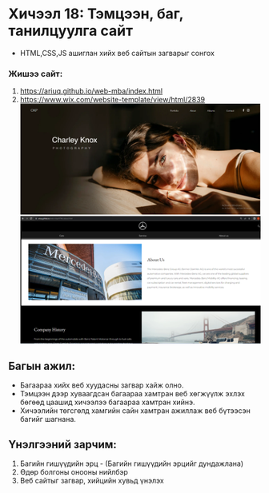 # Хичээл 18: Тэмцээн, баг, танилцуулга сайт

- HTML,CSS,JS ашиглан хийх веб сайтын загварыг сонгох

### Жишээ сайт:

1. https://ariuq.github.io/web-mba/index.html
2. https://www.wix.com/website-template/view/html/2839
   ![Alt text](image-3.png)
   ![Alt text](image.png)

## Багын ажил:

- Багаараа хийх веб хуудасны загвар хайж олно.
- Тэмцээн дээр хуваагдсан багаараа хамтран веб хөгжүүлж эхлэх бөгөөд цаашид хичээлээ багаараа хамтран хийнэ.
- Хичээлийн төгсгөлд хамгийн сайн хамтран ажиллаж веб бүтээсэн багийг шагнана.

## Үнэлгээний зарчим:

1. Багийн гишүүдийн эрц - (Багийн гишүүдийн эрцийг дундажлана)
2. Өдөр болгоны онооны нийлбэр
3. Веб сайтыг загвар, хийцийн хувьд үнэлэх
